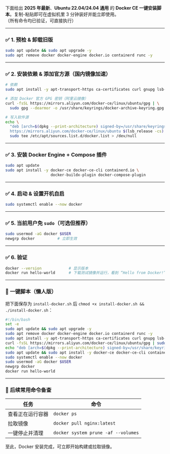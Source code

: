 下面给出 **2025 年最新**、**Ubuntu 22.04/24.04 通用** 的 **Docker CE 一键安装脚本**。复制-粘贴即可在虚拟机里 3 分钟装好并能立即使用。  
（所有命令均已验证，可直接执行）

---

### ✅ 1. 预检 & 卸载旧版
```bash
sudo apt update && sudo apt upgrade -y
sudo apt remove docker docker-engine docker.io containerd runc -y
```

---

### ✅ 2. 安装依赖 & 添加官方源（国内镜像加速）
```bash
# 依赖
sudo apt install -y apt-transport-https ca-certificates curl gnupg lsb-release

# 添加 Docker 官方 GPG 密钥（阿里云镜像）
curl -fsSL https://mirrors.aliyun.com/docker-ce/linux/ubuntu/gpg | \
  sudo gpg --dearmor -o /usr/share/keyrings/docker-archive-keyring.gpg

# 写入软件源
echo \
  "deb [arch=$(dpkg --print-architecture) signed-by=/usr/share/keyrings/docker-archive-keyring.gpg] \
  https://mirrors.aliyun.com/docker-ce/linux/ubuntu $(lsb_release -cs) stable" | \
  sudo tee /etc/apt/sources.list.d/docker.list > /dev/null
```

---

### ✅ 3. 安装 Docker Engine + Compose 插件
```bash
sudo apt update
sudo apt install -y docker-ce docker-ce-cli containerd.io \
                    docker-buildx-plugin docker-compose-plugin
```

---

### ✅ 4. 启动 & 设置开机自启
```bash
sudo systemctl enable --now docker
```

---

### ✅ 5. 当前用户免 `sudo`（可选但推荐）
```bash
sudo usermod -aG docker $USER
newgrp docker          # 立即生效
```

---

### ✅ 6. 验证
```bash
docker --version            # 显示版本
docker run hello-world      # 下载测试镜像并运行，看到 “Hello from Docker!” 即成功
```

---

### 🎯 一键脚本（懒人版）
把下面保存为 `install-docker.sh` 后 `chmod +x install-docker.sh && ./install-docker.sh`：

```bash
#!/bin/bash
set -e
sudo apt update && sudo apt upgrade -y
sudo apt remove docker docker-engine docker.io containerd runc -y
sudo apt install -y apt-transport-https ca-certificates curl gnupg lsb-release
curl -fsSL https://mirrors.aliyun.com/docker-ce/linux/ubuntu/gpg | sudo gpg --dearmor -o /usr/share/keyrings/docker-archive-keyring.gpg
echo "deb [arch=$(dpkg --print-architecture) signed-by=/usr/share/keyrings/docker-archive-keyring.gpg] https://mirrors.aliyun.com/docker-ce/linux/ubuntu $(lsb_release -cs) stable" | sudo tee /etc/apt/sources.list.d/docker.list
sudo apt update && sudo apt install -y docker-ce docker-ce-cli containerd.io docker-buildx-plugin docker-compose-plugin
sudo systemctl enable --now docker
sudo usermod -aG docker $USER
newgrp docker
docker run hello-world
```

---

### 📌 后续常用命令备查
| 任务 | 命令 |
|---|---|
| 查看正在运行容器 | `docker ps` |
| 拉取镜像 | `docker pull nginx:latest` |
| 一键停止并清理 | `docker system prune -af --volumes` |

至此，Docker 安装完成，可立即开始构建或拉取镜像。